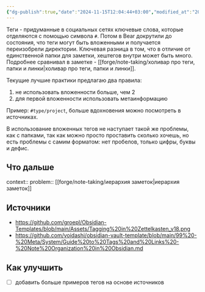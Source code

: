 ```yaml
---
{"dg-publish":true,"date":"2024-11-15T12:04:44+03:00","modified_at":"2024-12-02T17:31:46+03:00","tags":["status/writing","topic/notes"],"permalink":"/forge/note-taking/использование тегов/","dgPassFrontmatter":true}
---
```



Теги - придуманные в социальных сетях ключевые слова, которые отделяются с помощью символа `#`. Потом в Bear докрутили до состояния, что теги могут быть вложенными и получается переизобрели директории. Ключевая разница в том, что в отличие от единственной папки для заметки, хештегов внутри может быть много. Подробнее сравнивал в заметке - [[forge/note-taking/холивар про теги, папки и линки|холивар про теги, папки и линки]].

Текущие лучшие практики предлагаю два правила:
1. не использовать вложенности больше, чем 2
2. для первой вложенности использовать метаинформацию

Пример: `#type/project`, больше вдохновения можно посмотреть в источниках.

В использование вложенных тегов не наступает такой же проблемы, как с папками, так как можно просто проставить сколько хочешь, но есть проблемы с самим форматом: нет пробелов, только цифры, буквы и дефис.

## Что дальше



context:: 
problem:: [[forge/note-taking/иерархия заметок|иерархия заметок]]

## Источники



- https://github.com/groepl/Obsidian-Templates/blob/main/Assets/Tagging%20in%20Zettelkasten_v18.png
- https://github.com/voidashi/obsidian-vault-template/blob/main/99%20-%20Meta/System/Guide%20to%20Tags%20and%20Links%20-%20Note%20Organization%20in%20Obsidian.md

## Как улучшить

- [ ] добавить больше примеров тегов на основе источников
